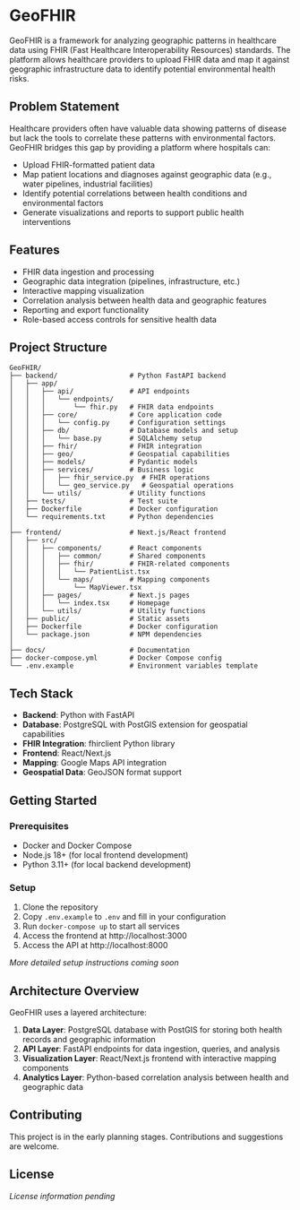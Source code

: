 # GeoFHIR

GeoFHIR is a framework for analyzing geographic patterns in healthcare data using FHIR (Fast Healthcare Interoperability Resources) standards. The platform allows healthcare providers to upload FHIR data and map it against geographic infrastructure data to identify potential environmental health risks.

## Problem Statement

Healthcare providers often have valuable data showing patterns of disease but lack the tools to correlate these patterns with environmental factors. GeoFHIR bridges this gap by providing a platform where hospitals can:

- Upload FHIR-formatted patient data
- Map patient locations and diagnoses against geographic data (e.g., water pipelines, industrial facilities)
- Identify potential correlations between health conditions and environmental factors
- Generate visualizations and reports to support public health interventions

## Features

- FHIR data ingestion and processing
- Geographic data integration (pipelines, infrastructure, etc.)
- Interactive mapping visualization
- Correlation analysis between health data and geographic features
- Reporting and export functionality
- Role-based access controls for sensitive health data

## Project Structure

```
GeoFHIR/
├── backend/                  # Python FastAPI backend
│   ├── app/
│   │   ├── api/              # API endpoints
│   │   │   └── endpoints/
│   │   │       └── fhir.py   # FHIR data endpoints
│   │   ├── core/             # Core application code
│   │   │   └── config.py     # Configuration settings
│   │   ├── db/               # Database models and setup
│   │   │   └── base.py       # SQLAlchemy setup
│   │   ├── fhir/             # FHIR integration
│   │   ├── geo/              # Geospatial capabilities
│   │   ├── models/           # Pydantic models
│   │   ├── services/         # Business logic
│   │   │   ├── fhir_service.py  # FHIR operations
│   │   │   └── geo_service.py   # Geospatial operations
│   │   └── utils/            # Utility functions
│   ├── tests/                # Test suite
│   ├── Dockerfile            # Docker configuration
│   └── requirements.txt      # Python dependencies
│
├── frontend/                 # Next.js/React frontend
│   ├── src/
│   │   ├── components/       # React components
│   │   │   ├── common/       # Shared components
│   │   │   ├── fhir/         # FHIR-related components
│   │   │   │   └── PatientList.tsx
│   │   │   └── maps/         # Mapping components
│   │   │       └── MapViewer.tsx
│   │   ├── pages/            # Next.js pages
│   │   │   └── index.tsx     # Homepage
│   │   └── utils/            # Utility functions
│   ├── public/               # Static assets
│   ├── Dockerfile            # Docker configuration
│   └── package.json          # NPM dependencies
│
├── docs/                     # Documentation
├── docker-compose.yml        # Docker Compose config
└── .env.example              # Environment variables template
```

## Tech Stack

- **Backend**: Python with FastAPI
- **Database**: PostgreSQL with PostGIS extension for geospatial capabilities
- **FHIR Integration**: fhirclient Python library
- **Frontend**: React/Next.js
- **Mapping**: Google Maps API integration
- **Geospatial Data**: GeoJSON format support

## Getting Started

### Prerequisites

- Docker and Docker Compose
- Node.js 18+ (for local frontend development)
- Python 3.11+ (for local backend development)

### Setup

1. Clone the repository
2. Copy `.env.example` to `.env` and fill in your configuration
3. Run `docker-compose up` to start all services
4. Access the frontend at http://localhost:3000
5. Access the API at http://localhost:8000

*More detailed setup instructions coming soon*

## Architecture Overview

GeoFHIR uses a layered architecture:

1. **Data Layer**: PostgreSQL database with PostGIS for storing both health records and geographic information
2. **API Layer**: FastAPI endpoints for data ingestion, queries, and analysis
3. **Visualization Layer**: React/Next.js frontend with interactive mapping components
4. **Analytics Layer**: Python-based correlation analysis between health and geographic data

## Contributing

This project is in the early planning stages. Contributions and suggestions are welcome.

## License

*License information pending*